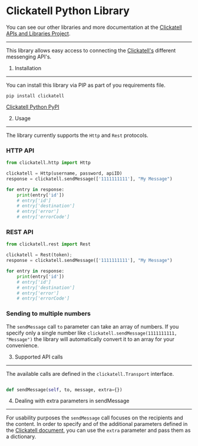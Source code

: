 Clickatell Python Library
================================

You can see our other libraries and more documentation at the [Clickatell APIs and Libraries Project](http://clickatell.github.io/).

------------------------------------

This library allows easy access to connecting the [Clickatell's](http://www.clickatell.com) different messenging API's.

1. Installation
------------------

You can install this library via PIP as part of you requirements file.

```
pip install clickatell
```

[Clickatell Python PyPI](https://pypi.python.org/pypi?name=clickatell&version=0.0.1&:action=display)

2. Usage
------------------

The library currently supports the `Http` and `Rest` protocols.

### HTTP API

``` python
from clickatell.http import Http

clickatell = Http(username, password, apiID)
response = clickatell.sendMessage(['1111111111'], "My Message")

for entry in response:
    print(entry['id'])
    # entry['id']
    # entry['destination']
    # entry['error']
    # entry['errorCode']
```

### REST API

``` python
from clickatell.rest import Rest

clickatell = Rest(token);
response = clickatell.sendMessage(['1111111111'], "My Message")

for entry in response:
    print(entry['id'])
    # entry['id']
    # entry['destination']
    # entry['error']
    # entry['errorCode']
```

### Sending to multiple numbers

The `sendMessage` call `to` parameter can take an array of numbers. If you specify only a single number like `clickatell.sendMessage(1111111111, "Message")` the library will automatically convert it to an array for your convenience.

3. Supported API calls
------------------

The available calls are defined in the `clickatell.Transport` interface.

``` python

def sendMessage(self, to, message, extra={})

```

4. Dealing with extra parameters in sendMessage
--------------------------------------

For usability purposes the `sendMessage` call focuses on the recipients and the content. In order to specify and of the additional parameters defined
in the [Clickatell document](http://www.clickatell.com), you can use the `extra` parameter and pass them as a dictionary.
